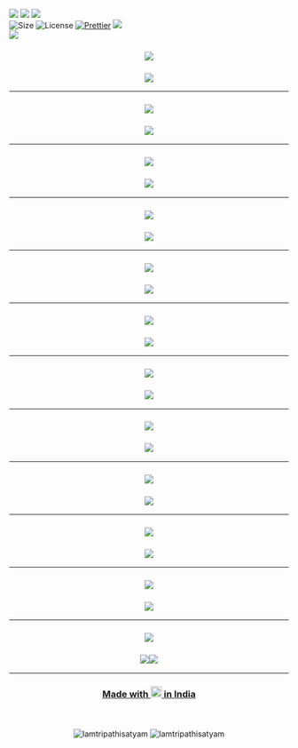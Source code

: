 ![](https://forthebadge.com/images/badges/for-you.svg)
![](http://ForTheBadge.com/images/badges/made-with-c.svg)
![](https://forthebadge.com/images/badges/built-by-developers.svg)</br>
![Size](https://img.shields.io/github/repo-size/Iamtripathisatyam/C_Programming_Mini_Projects?color=red&label=Repo%20Size%20)
![License](https://img.shields.io/badge/License-MIT-red.svg)
[![Prettier](https://img.shields.io/badge/Code%20Style-Prettier-red.svg)](https://github.com/prettier/prettier)
![](https://img.shields.io/tokei/lines/github/Iamtripathisatyam/C_Programming_Mini_Projects?color=red&label=Lines%20of%20Code)</br>
![](https://profile-counter.glitch.me/{C_Programming_Mini_Projects}/count.svg)

<h3 align="center"><a href="https://github.com/Iamtripathisatyam/C_Programming_Mini_Projects/blob/main/Mini%20Projects/ATM/ATM_System.c"><img src="https://img.shields.io/badge/-ATM MACHINE-black?logo=c&logoColor=yellow&style=flat-square"></a><h3/>

<p align="center">
<a href="https://github.com/Iamtripathisatyam/C_Programming_Mini_Projects/blob/main/Mini%20Projects/ATM/ATM_System.c"><img src="https://cutt.ly/6blkDZF" /></a>
</p>

___________________________

<h3 align="center"><a href="https://github.com/Iamtripathisatyam/C_Programming_Mini_Projects/blob/main/Mini%20Projects/Bank/Bank_Management_System.c"><img src="https://img.shields.io/badge/-BANK MANAGEMENT SYSTEM-black?logo=c&logoColor=yellow&style=flat-square"></a><h3/>

<p align="center">
<a href="https://github.com/Iamtripathisatyam/C_Programming_Mini_Projects/blob/main/Mini%20Projects/Bank/Bank_Management_System.c"><img src="https://cutt.ly/RblkF7N" /></a>
</p>

___________________________

<h3 align="center"><a href="https://github.com/Iamtripathisatyam/C_Programming_Mini_Projects/blob/main/Mini%20Projects/Calendar/Calendar.c"><img src="https://img.shields.io/badge/-YEAR CALENDAR-black?logo=c&logoColor=yellow&style=flat-square"></a><h3/>

<p align="center">
<a href="https://github.com/Iamtripathisatyam/C_Programming_Mini_Projects/blob/main/Mini%20Projects/Calendar/Calendar.c"><img src="https://cutt.ly/RblkHOt" /></a>
</p>

___________________________

<h3 align="center"><a href="https://github.com/Iamtripathisatyam/C_Programming_Mini_Projects/blob/main/Mini%20Projects/Digital%20Clock/Digital_Clock.c"><img src="https://img.shields.io/badge/-DIGITAL CLOCK-black?logo=c&logoColor=yellow&style=flat-square"></a><h3/>

<p align="center">
<a href="https://github.com/Iamtripathisatyam/C_Programming_Mini_Projects/blob/main/Mini%20Projects/Digital%20Clock/Digital_Clock.c"><img src="https://cutt.ly/xblkKOD" /></a>
</p>

___________________________

<h3 align="center"><a href="https://github.com/Iamtripathisatyam/C_Programming_Mini_Projects/blob/main/Mini%20Projects/KBC%20Quiz%20bot/KBC_Quiz_Bot.c"><img src="https://img.shields.io/badge/-KBC QUIZ BOT-black?logo=c&logoColor=yellow&style=flat-square"></a><h3/>

<p align="center">
<a href="https://github.com/Iamtripathisatyam/C_Programming_Mini_Projects/blob/main/Mini%20Projects/KBC%20Quiz%20bot/KBC_Quiz_Bot.c"><img src="https://cutt.ly/SblkLnw" /></a>
</p>

___________________________

<h3 align="center"><a href="https://github.com/Iamtripathisatyam/C_Programming_Mini_Projects/blob/main/Mini%20Projects/Library%20Management%20System/Library_Management_System.c"><img src="https://img.shields.io/badge/-LIBRARY MANAGEMENT SYSTEM-black?logo=c&logoColor=yellow&style=flat-square"></a><h3/>

<p align="center">
<a href="https://github.com/Iamtripathisatyam/C_Programming_Mini_Projects/blob/main/Mini%20Projects/Library%20Management%20System/Library_Management_System.c"><img src="https://cutt.ly/ablkZA6" /></a>
</p>

___________________________

<h3 align="center"><a href="https://github.com/Iamtripathisatyam/C_Programming_Mini_Projects/blob/main/Mini%20Projects/MS%20%20Word/MS_Word.c"><img src="https://img.shields.io/badge/-FONT CASE-black?logo=c&logoColor=yellow&style=flat-square"></a><h3/>

<p align="center">
<a href="https://github.com/Iamtripathisatyam/C_Programming_Mini_Projects/blob/main/Mini%20Projects/MS%20%20Word/MS_Word.c"><img src="https://cutt.ly/hblkXGk" /></a>
</p>

___________________________

<h3 align="center"><a href="https://github.com/Iamtripathisatyam/C_Programming_Mini_Projects/blob/main/Mini%20Projects/Media%20Player/Media_Player.c"><img src="https://img.shields.io/badge/-MEDIA PLAYER-black?logo=c&logoColor=yellow&style=flat-square"></a><h3/>

<p align="center">
<a href="https://github.com/Iamtripathisatyam/C_Programming_Mini_Projects/blob/main/Mini%20Projects/Media%20Player/Media_Player.c"><img src="https://cutt.ly/CblkC5R" /></a>
</p>

___________________________

<h3 align="center"><a href="https://github.com/Iamtripathisatyam/C_Programming_Mini_Projects/blob/main/Mini%20Projects/Password%20Generator/Password_Generator.c"><img src="https://img.shields.io/badge/-PASSWORD GENERATOR-black?logo=c&logoColor=yellow&style=flat-square"></a><h3/>

<p align="center">
<a href="https://github.com/Iamtripathisatyam/C_Programming_Mini_Projects/blob/main/Mini%20Projects/Password%20Generator/Password_Generator.c"><img src="https://cutt.ly/fblkV38" /></a>
</p>

___________________________

<h3 align="center"><a href="https://github.com/Iamtripathisatyam/C_Programming_Mini_Projects/blob/main/Mini%20Projects/Smart%20Age%20Calculator/Smart_Age_Calculator.c"><img src="https://img.shields.io/badge/-SMART AGE CALCULATOR-black?logo=c&logoColor=yellow&style=flat-square"></a><h3/>

<p align="center">
<a href="https://github.com/Iamtripathisatyam/C_Programming_Mini_Projects/blob/main/Mini%20Projects/Smart%20Age%20Calculator/Smart_Age_Calculator.c"><img src="https://cutt.ly/5blkB5Y" /></a>
</p>

___________________________

<h3 align="center"><a href="https://github.com/Iamtripathisatyam/C_Programming_Mini_Projects/blob/main/Mini%20Projects/Text%20to%20Binary%20Converter/Text_To_Binary_Converter.c"><img src="https://img.shields.io/badge/-TEXT TO BINARY CONVERTER-black?logo=c&logoColor=yellow&style=flat-square"></a><h3/>

<p align="center">
<a href="https://github.com/Iamtripathisatyam/C_Programming_Mini_Projects/blob/main/Mini%20Projects/Text%20to%20Binary%20Converter/Text_To_Binary_Converter.c"><img src="https://cutt.ly/XblkMv0" /></a>
</p>

___________________________

<h3 align="center"><a href="https://github.com/Iamtripathisatyam/C_Programming_Mini_Projects/blob/main/Mini%20Projects/Tic%20Tac%20Toe/Tic_Tac_Toe.c"><img src="https://img.shields.io/badge/-TIC TAC TOE-black?logo=c&logoColor=yellow&style=flat-square"></a><h3/>

<p align="center">
<a href="https://github.com/Iamtripathisatyam/C_Programming_Mini_Projects/blob/main/Mini%20Projects/Tic%20Tac%20Toe/Tic_Tac_Toe.c"><img src="https://cutt.ly/Hblk2yb" /><img src="https://cutt.ly/Xblk9vT" /></a>
</p>

___________________________

### <h3 align="center"><a href="https://github.com/Iamtripathisatyam/C_Programming_Mini_Projects">Made with <img src="https://cutt.ly/Ibll2Li" width="20px"> in India</a><h3/>

<br/>
<p align="center">
<img src="https://badges.pufler.dev/updated/Iamtripathisatyam/C_Programming_Mini_Projects?style=for-the-badge&logo=github&logoColor=yellow" alt=Iamtripathisatyam />
<img src="https://badges.pufler.dev/created/Iamtripathisatyam/C_Programming_Mini_Projects?style=for-the-badge&logo=github&logoColor=yellow" alt=Iamtripathisatyam />
</p>
